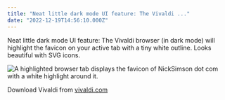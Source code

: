 ```yaml
---
title: "Neat little dark mode UI feature: The Vivaldi ..."
date: "2022-12-19T14:56:10.000Z"
---
```


Neat little dark mode UI feature: The Vivaldi browser (in dark mode) will highlight the favicon on your active tab with a tiny white outline. Looks beautiful with SVG icons.

![A highlighted browser tab displays the favicon of NickSimson dot com with a white highlight around it.](images/e97379a21b.png)

Download Vivaldi from [vivaldi.com](https://vivaldi.com/)
